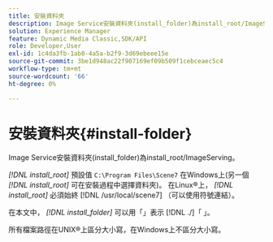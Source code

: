 ```yaml
---
title: 安裝資料夾
description: Image Service安裝資料夾(install_folder)為install_root/ImageServing。
solution: Experience Manager
feature: Dynamic Media Classic,SDK/API
role: Developer,User
exl-id: 1c4da3fb-1ab0-4a5a-b2f9-3d69ebeee15e
source-git-commit: 3be1d948ac22f907169ef09b509f1cebceaec5c4
workflow-type: tm+mt
source-wordcount: '66'
ht-degree: 0%

---
```


# 安裝資料夾{#install-folder}

Image Service安裝資料夾(install_folder)為install_root/ImageServing。

*[!DNL install_root]* 預設值 `C:\Program Files\Scene7` 在Windows上(另一個 *[!DNL install_root]* 可在安裝過程中選擇資料夾)。 在Linux®上， *[!DNL install_root]* 必須始終 [!DNL /usr/local/scene7] （可以使用符號連結）。

在本文中， *[!DNL install_folder]* 可以用「」表示 [!DNL ./]「 」。

所有檔案路徑在UNIX®上區分大小寫，在Windows上不區分大小寫。

